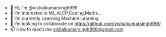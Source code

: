 - 👋 Hi, I’m @vishalkumarsingh999
- 👀 I’m interested in ML,AI,CP,Coding,Maths...
- 🌱 I’m currently Learning  Machine Learning
- 💞️ I’m looking to collaborate on https://github.com/vishalkumarsingh999/
- 📫 How to reach me vishalkumarsingh999@gmail.com

<!---
vishalkumarsingh999/vishalkumarsingh999 is a ✨ special ✨ repository because its `README.md` (this file) appears on your GitHub profile.
You can click the Preview link to take a look at your changes.
--->
